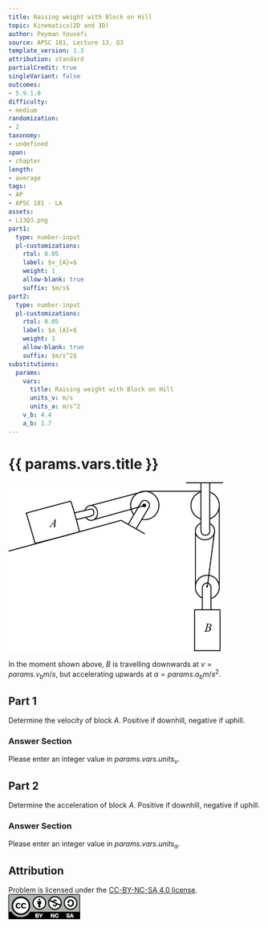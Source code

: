 ```yaml
---
title: Raising weight with Block on Hill
topic: Kinematics(2D and 3D)
author: Peyman Yousefi
source: APSC 181, Lecture 13, Q3
template_version: 1.3
attribution: standard
partialCredit: true
singleVariant: false
outcomes:
- 5.9.1.0
difficulty:
- medium
randomization:
- 2
taxonomy:
- undefined
span:
- chapter
length:
- average
tags:
- AP
- APSC 181 - LA
assets:
- L13Q3.png
part1:
  type: number-input
  pl-customizations:
    rtol: 0.05
    label: $v_{A}=$
    weight: 1
    allow-blank: true
    suffix: $m/s$
part2:
  type: number-input
  pl-customizations:
    rtol: 0.05
    label: $a_{A}=$
    weight: 1
    allow-blank: true
    suffix: $m/s^2$
substitutions:
  params:
    vars:
      title: Raising weight with Block on Hill
      units_v: m/s
      units_a: m/s^2
    v_b: 4.4
    a_b: 1.7
---
```

# {{ params.vars.title }}
<img src="L13Q3.png" width=85%>

In the moment shown above, $B$ is travelling downwards at $v = {{params.v_b}}m/s$, but accelerating upwards at $a = {{params.a_b}}m/s^2$.

## Part 1

Determine the velocity of block $A$. Positive if downhill, negative if uphill.

### Answer Section

Please enter an integer value in ${{ params.vars.units_v }}$.

## Part 2

Determine the acceleration of block $A$. Positive if downhill, negative if uphill.

### Answer Section

Please enter an integer value in ${{ params.vars.units_a }}$.

## Attribution

Problem is licensed under the [CC-BY-NC-SA 4.0 license](https://creativecommons.org/licenses/by-nc-sa/4.0/).<br> ![The Creative Commons 4.0 license requiring attribution-BY, non-commercial-NC, and share-alike-SA license.](https://raw.githubusercontent.com/firasm/bits/master/by-nc-sa.png)